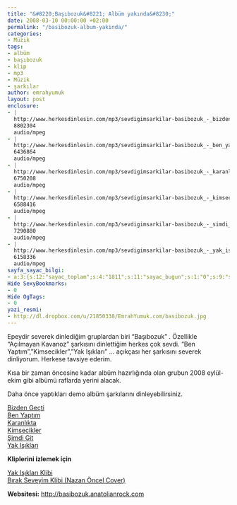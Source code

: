 ```yaml
---
title: "&#8220;Başıbozuk&#8221; Albüm yakında&#8230;"
date: 2008-03-10 00:00:00 +02:00
permalink: "/basibozuk-album-yakinda/"
categories:
- Müzik
tags:
- albüm
- başıbozuk
- klip
- mp3
- Müzik
- şarkılar
author: emrahyumuk
layout: post
enclosure:
- |
  http://www.herkesdinlesin.com/mp3/sevdigimsarkilar-basibozuk_-_bizden_gecti.mp3
  8802304
  audio/mpeg
- |
  http://www.herkesdinlesin.com/mp3/sevdigimsarkilar-basibozuk_-_ben_yaptim.mp3
  6436864
  audio/mpeg
- |
  http://www.herkesdinlesin.com/mp3/sevdigimsarkilar-basibozuk_-_karanlikta.mp3
  6750208
  audio/mpeg
- |
  http://www.herkesdinlesin.com/mp3/sevdigimsarkilar-basibozuk_-_kimsecikler.mp3
  6588416
  audio/mpeg
- |
  http://www.herkesdinlesin.com/mp3/sevdigimsarkilar-basibozuk_-_simdi_git.mp3
  7290880
  audio/mpeg
- |
  http://www.herkesdinlesin.com/mp3/sevdigimsarkilar-basibozuk_-_yak_isiklari.mp3
  6158336
  audio/mpeg
sayfa_sayac_bilgi:
- a:3:{s:12:"sayac_toplam";s:4:"1811";s:11:"sayac_bugun";s:1:"0";s:9:"son_okuma";s:10:"1364744933";}
Hide SexyBookmarks:
- 0
Hide OgTags:
- 0
yazi_resmi:
- http://dl.dropbox.com/u/21850338/EmrahYumuk.com/basibozuk.jpg
---
```


Epeydir severek dinlediğim gruplardan biri &#8220;Başıbozuk&#8221; . Özellikle &#8220;Açılmayan Kavanoz&#8221; şarkısını dinlettiğim herkes çok sevdi. &#8220;Ben Yaptım&#8221;,&#8221;Kimsecikler&#8221;,&#8221;Yak Işıkları&#8221; &#8230; açıkçası her şarkısını severek dinliyorum. Herkese tavsiye ederim.

Kısa bir zaman öncesine kadar albüm hazırlığında olan grubun 2008 eylül-ekim gibi albümü raflarda yerini alacak.

Daha önce yaptıkları demo albüm şarkılarını dinleyebilirsiniz.

<!--more-->

[Bizden Geçti][1]  
[Ben Yaptım][2]  
<a href="http://www.herkesdinlesin.com/mp3/sevdigimsarkilar-basibozuk_-_karanlikta.mp3" target="_blank">Karanlıkta</a>  
[Kimsecikler][3]  
[Şimdi Git][4]  
[Yak Işıkları][5]

**Kliplerini izlemek için**

<a href="http://www.youtube.com/watch?v=RIqi11YlV4w" target="_blank">Yak Işıkları Klibi</a>  
<a href="http://www.youtube.com/watch?v=AC5ylpbhqHo" target="_blank">Bırak Seveyim Klibi (Nazan Öncel Cover)</a>

**Websitesi:** <a href="http://basibozuk.anatolianrock.com" target="_blank">http://basibozuk.anatolianrock.com</a>

 [1]: http://www.herkesdinlesin.com/mp3/sevdigimsarkilar-basibozuk_-_bizden_gecti.mp3
 [2]: http://www.herkesdinlesin.com/mp3/sevdigimsarkilar-basibozuk_-_ben_yaptim.mp3
 [3]: http://www.herkesdinlesin.com/mp3/sevdigimsarkilar-basibozuk_-_kimsecikler.mp3
 [4]: http://www.herkesdinlesin.com/mp3/sevdigimsarkilar-basibozuk_-_simdi_git.mp3
 [5]: http://www.herkesdinlesin.com/mp3/sevdigimsarkilar-basibozuk_-_yak_isiklari.mp3